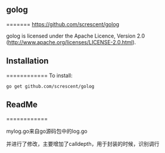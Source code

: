 ## golog
=======
https://github.com/screscent/golog

golog is licensed under the Apache Licence, Version 2.0
(http://www.apache.org/licenses/LICENSE-2.0.html).

## Installation
============
To install:

    go get github.com/screscent/golog

## ReadMe
============

mylog.go来自go源码包中的log.go

并进行了修改，主要增加了calldepth，用于封装的时候，识别调行

